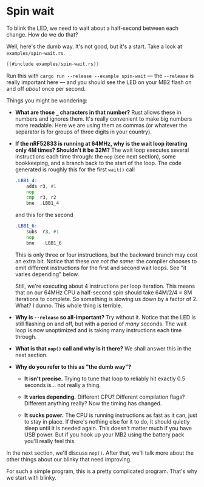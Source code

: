 # Spin wait

To blink the LED, we need to wait about a half-second between each change. How do we do that?

Well, here's the dumb way. It's not good, but it's a start. Take a look at `examples/spin-wait.rs`.

```rust
{{#include examples/spin-wait.rs}}
```

Run this with `cargo run --release --example spin-wait` — the `--release` is really important here — and
you should see the LED on your MB2 flash on and off *about* once per second.

Things you might be wondering:

* **What are those `_` characters in that number?** Rust allows these in numbers and ignores them.
  It's really convenient to make big numbers more readable. Here we are using them as commas (or
  whatever the separator is for groups of three digits in your country).

* **If the nRF52833 is running at 64MHz, why is the wait loop iterating only 4M times? Shouldn't it
  be 32M?** The wait loop executes several instructions each time through: the `nop` (see next
  section), some bookkeeping, and a branch back to the start of the loop. The code generated is
  roughly this for the first `wait()` call
  
  ```asm
  .LBB1_4:
      adds r3, #1
      nop
      cmp  r3, r2
      bne  .LBB1_4
  ```

  and this for the second

  ```asm
  .LBB1_6:
      subs	r3, #1
      nop
      bne	.LBB1_6
  ```

  This is only three or four instructions, but the backward branch may cost an extra bit.  Notice
  that these *are not the same:* the compiler chooses to emit different instructions for the first
  and second wait loops. See "it varies depending" below.
  
  Still, we're executing about 4 instructions per loop iteration. This means that on our 64MHz CPU a
  half-second spin should take 64M/2/4 = 8M iterations to complete. So something is slowing us down
  by a factor of 2. What? I dunno. This whole thing is terrible.

* **Why is `--release` so all-important?** Try without it. Notice that the LED is still flashing on
  and off, but with a period of *many* seconds. The wait loop is now unoptimized and is taking many
  instructions each time through.

* **What is that `nop()` call and why is it there?** We shall answer this in the next section.

* **Why do you refer to this as "the dumb way"?**

  * **It isn't precise.** Trying to tune that loop to reliably hit exactly 0.5 seconds is… not
    really a thing.

  * **It varies depending.** Different CPU? Different compilation flags? Different anything really?
    Now the timing has changed.

  * **It sucks power.** The CPU is running instructions as fast as it can, just to stay in place.
    If there's nothing else for it to do, it should quietly sleep until it is needed again. This
    doesn't matter much if you have USB power. But if you hook up your MB2 using the battery pack
    you'll really feel this.

In the next section, we'll discuss `nop()`. After that, we'll talk more about the other things about
our blinky that need improving.

For such a simple program, this is a pretty complicated program. That's why we start with blinky.
